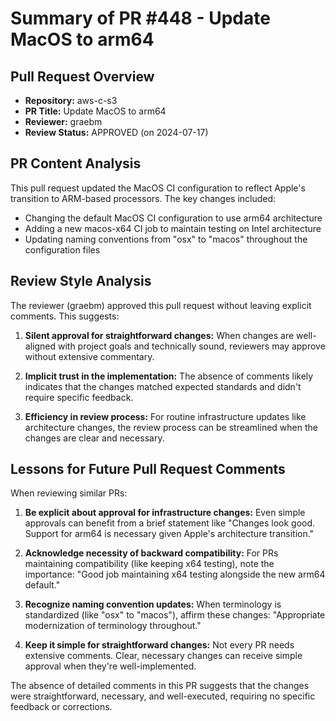 # Summary of PR #448 - Update MacOS to arm64

## Pull Request Overview
- **Repository:** aws-c-s3
- **PR Title:** Update MacOS to arm64
- **Reviewer:** graebm
- **Review Status:** APPROVED (on 2024-07-17)

## PR Content Analysis
This pull request updated the MacOS CI configuration to reflect Apple's transition to ARM-based processors. The key changes included:
- Changing the default MacOS CI configuration to use arm64 architecture
- Adding a new macos-x64 CI job to maintain testing on Intel architecture
- Updating naming conventions from "osx" to "macos" throughout the configuration files

## Review Style Analysis
The reviewer (graebm) approved this pull request without leaving explicit comments. This suggests:

1. **Silent approval for straightforward changes:** When changes are well-aligned with project goals and technically sound, reviewers may approve without extensive commentary.

2. **Implicit trust in the implementation:** The absence of comments likely indicates that the changes matched expected standards and didn't require specific feedback.

3. **Efficiency in review process:** For routine infrastructure updates like architecture changes, the review process can be streamlined when the changes are clear and necessary.

## Lessons for Future Pull Request Comments

When reviewing similar PRs:

1. **Be explicit about approval for infrastructure changes:** Even simple approvals can benefit from a brief statement like "Changes look good. Support for arm64 is necessary given Apple's architecture transition."

2. **Acknowledge necessity of backward compatibility:** For PRs maintaining compatibility (like keeping x64 testing), note the importance: "Good job maintaining x64 testing alongside the new arm64 default."

3. **Recognize naming convention updates:** When terminology is standardized (like "osx" to "macos"), affirm these changes: "Appropriate modernization of terminology throughout."

4. **Keep it simple for straightforward changes:** Not every PR needs extensive comments. Clear, necessary changes can receive simple approval when they're well-implemented.

The absence of detailed comments in this PR suggests that the changes were straightforward, necessary, and well-executed, requiring no specific feedback or corrections.